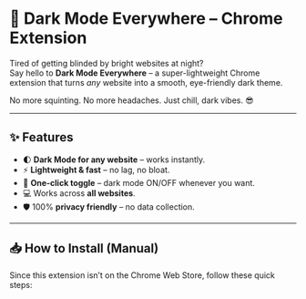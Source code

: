 # 🌙 Dark Mode Everywhere – Chrome Extension

Tired of getting blinded by bright websites at night?  
Say hello to **Dark Mode Everywhere** – a super-lightweight Chrome extension that turns *any* website into a smooth, eye-friendly dark theme.  

No more squinting. No more headaches. Just chill, dark vibes. 😎  

---

## ✨ Features
- 🌓 **Dark Mode for any website** – works instantly.
- ⚡ **Lightweight & fast** – no lag, no bloat.
- 🎯 **One-click toggle** – dark mode ON/OFF whenever you want.
- 💻 Works across **all websites**.
- 🛡️ 100% **privacy friendly** – no data collection.

---

## 📥 How to Install (Manual)
Since this extension isn’t on the Chrome Web Store, follow these quick steps:

